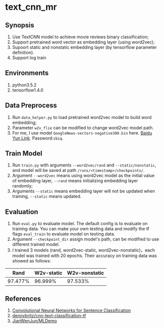 # text_cnn_mr


## Synopsis

1. Use TextCNN model to achieve movie reviews binary classification;
2. Support pretrained word vector as embedding layer (using word2vec);
3. Supoort static and nonstatic embedding layer (by tensorflow parameter definition).
4. Support log train

## Environments

1. python3.5.2
2. tensorflow1.4.0

## Data Preprocess

1. Run `data_helper.py` to load pretrained word2vec model to build word embedding;
2. Parameter `w2v_flie` can be modified to change word2vec model path. 
3. For me, I use model `GoogleNews-vectors-negative300.bin` here. [Baidu Yun Link](https://pan.baidu.com/s/1xX0U-Z4DGTCol1-BWN133g). Password:`zbiq`.

## Train Model

1. Run `train.py` with arguments `--word2vec/rand` and `--static/nonstatic`, and model will be saved at path `/runs/<timestamp>/checkpoints/`.
2. Argument `--word2vec` means using word2vec model as the initial value of embedding layer, `--rand` means initializing embedding layer randomly; 
3. Arguments `--static` means embedding layer will not be updated when training, `--static` means updated.

## Evaluation

1. Run `eval.py` to evaluate model. The default config is to evaluate on training data. You can make your own testing data and modify the tf flags `eval_train` to evaluate model on testing data.
2. Argument `--checkpoint_dir` assign model's path, can be modified to use different trained model.
3. I trained 3 models (rand, word2vec-static, word2vec-nonstatic)，each model was trained with 20 epochs. Their accuracy on training data was showed as follows:

| Rand | W2v-static | W2v-nonstatic |
| --- | --- | --- |
|97.477%|96.999%|97.533%|


## References

1. [Convolutional Neural Networks for Sentence Classification](https://arxiv.org/abs/1408.5882)
2. [dennybritz/cnn-text-classification-tf](https://github.com/dennybritz/cnn-text-classification-tf/)
3. [JianWenJun/MLDemo](https://github.com/JianWenJun/MLDemo/blob/master/NLP/Text_CNN/text_cnn_main.py)